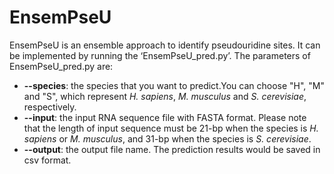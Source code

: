 # EnsemPseU
EnsemPseU is an ensemble approach to identify pseudouridine sites. It can be implemented by running the ‘EnsemPseU_pred.py’. 
The parameters of EnsemPseU_pred.py are:
* **--species**: the species that you want to predict.You can choose "H", "M" and "S", which represent *H. sapiens*, *M. musculus* and                          *S. cerevisiae*, respectively.
* **--input**: the input RNA sequence file with FASTA format. Please note that the length of input sequence must be 21-bp when the 
         species is *H. sapiens* or *M. musculus*, and 31-bp when the species is *S. cerevisiae*.
* **--output**: the output file name. The prediction results would be saved in csv format.
